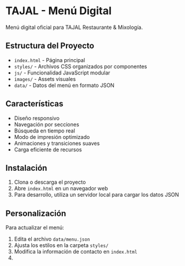 # TAJAL - Menú Digital

Menú digital oficial para TAJAL Restaurante & Mixología.

## Estructura del Proyecto

- `index.html` - Página principal
- `styles/` - Archivos CSS organizados por componentes
- `js/` - Funcionalidad JavaScript modular
- `images/` - Assets visuales
- `data/` - Datos del menú en formato JSON

## Características

- Diseño responsivo
- Navegación por secciones
- Búsqueda en tiempo real
- Modo de impresión optimizado
- Animaciones y transiciones suaves
- Carga eficiente de recursos

## Instalación

1. Clona o descarga el proyecto
2. Abre `index.html` en un navegador web
3. Para desarrollo, utiliza un servidor local para cargar los datos JSON

## Personalización

Para actualizar el menú:
1. Edita el archivo `data/menu.json`
2. Ajusta los estilos en la carpeta `styles/`
3. Modifica la información de contacto en `index.html`
4. 
